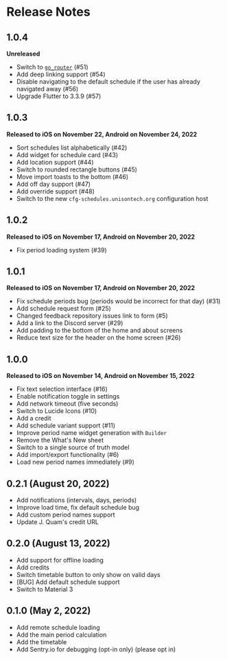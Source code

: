 # Release Notes

## 1.0.4

**Unreleased**

- Switch to [`go_router`](https://pub.dev/packages/go_router) (#51)
- Add deep linking support (#54)
- Disable navigating to the default schedule if the user has already navigated away (#56)
- Upgrade Flutter to 3.3.9 (#57)

## 1.0.3

**Released to iOS on November 22, Android on November 24, 2022**

- Sort schedules list alphabetically (#42)
- Add widget for schedule card (#43)
- Add location support (#44)
- Switch to rounded rectangle buttons (#45)
- Move import toasts to the bottom (#46)
- Add off day support (#47)
- Add override support (#48)
- Switch to the new `cfg-schedules.unisontech.org` configuration host

## 1.0.2

**Released to iOS on November 17, Android on November 20, 2022**

- Fix period loading system (#39)

## 1.0.1

**Released to iOS on November 17, Android on November 20, 2022**

- Fix schedule periods bug (periods would be incorrect for that day) (#31)
- Add schedule request form (#25)
- Changed feedback repository issues link to form (#5)
- Add a link to the Discord server (#29)
- Add padding to the bottom of the home and about screens
- Reduce text size for the header on the home screen (#26)

## 1.0.0

**Released to iOS on November 14, Android on November 15, 2022**

- Fix text selection interface (#16)
- Enable notification toggle in settings
- Add network timeout (five seconds)
- Switch to Lucide Icons (#10)
- Add a credit
- Add schedule variant support (#11)
- Improve period name widget generation with `Builder`
- Remove the What's New sheet
- Switch to a single source of truth model
- Add import/export functionality (#6)
- Load new period names immediately (#9)

## 0.2.1 (August 20, 2022)

- Add notifications (intervals, days, periods)
- Improve load time, fix default schedule bug
- Add custom period names support
- Update J. Quam's credit URL

## 0.2.0 (August 13, 2022)

- Add support for offline loading
- Add credits
- Switch timetable button to only show on valid days
- [BUG] Add default schedule support
- Switch to Material 3

## 0.1.0 (May 2, 2022)

- Add remote schedule loading
- Add the main period calculation
- Add the timetable
- Add Sentry.io for debugging (opt-in only) (please opt in)

